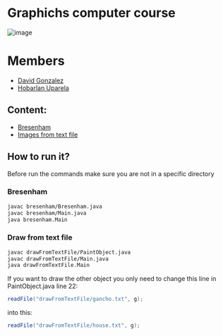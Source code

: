 # Graphichs computer course

![image](https://github.com/dgonzalezt2/Graphics_Computer/assets/81880494/014287a9-ae73-4cbc-8183-241389e98f7d)

# Members
* [David Gonzalez](https://github.com/dgonzalezt2)
* [Hobarlan Uparela](https://github.com/huparelaa)

## Content:
* [Bresenham](#Bresenham)
* [Images from text file](#Draw-from-text-file)
## How to run it?
Before run the commands make sure you are not in a specific directory
### Bresenham
```bash
javac bresenham/Bresenham.java
javac bresenham/Main.java 
java bresenham.Main
```

### Draw from text file
```bash
javac drawFromTextFile/PaintObject.java
javac drawFromTextFile/Main.java
java drawFromTextFile.Main
```
If you want to draw the other object you only need to change this line in PaintObject.java line 22:
```java
readFile("drawFromTextFile/gancho.txt", g);
```
into this:
```java
readFile("drawFromTextFile/house.txt", g);
```
